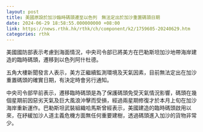 ```yaml
---
layout: post
title: 美國原設於加沙臨時碼頭遷至以色列　無法定出於加沙重置碼頭日期
date: 2024-06-29 18:58:55.000000000 +08:00
link: https://news.rthk.hk/rthk/ch/component/k2/1759605-20240629.htm
categories: rthk
---
```


美國國防部表示考慮到海面情況，中央司令部已將美方在巴勒斯坦加沙地帶海岸建造的臨時碼頭，遷移到以色列阿什杜德。

五角大樓新聞發言人表示，美方正繼續監測環境及天氣因素，目前無法定出在加沙重置碼頭的確實日期，有決定時會另行通知。

中央司令部早前表示，遷移臨時碼頭是為了保護碼頭免受天氣情況影響，碼頭在幾個星期前因惡劣天氣及巨大風浪沖擊而受損，經過兩星期修復才於本月上旬在加沙海岸重新運作。巴勒斯坦武裝組織哈馬斯曾經表示，美國建造的臨時碼頭啟用以來，在紓緩加沙人道主義危機方面無任何重要建樹，透過碼頭進入加沙的貨物非常少。
